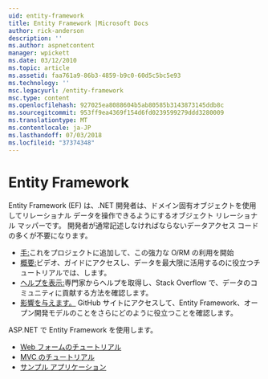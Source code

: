 ```yaml
---
uid: entity-framework
title: Entity Framework |Microsoft Docs
author: rick-anderson
description: ''
ms.author: aspnetcontent
manager: wpickett
ms.date: 03/12/2010
ms.topic: article
ms.assetid: faa761a9-86b3-4859-b9c0-60d5c5bc5e93
ms.technology: ''
msc.legacyurl: /entity-framework
msc.type: content
ms.openlocfilehash: 927025ea8088604b5ab80585b3143873145ddb8c
ms.sourcegitcommit: 953ff9ea4369f154d6fd0239599279ddd3280009
ms.translationtype: MT
ms.contentlocale: ja-JP
ms.lasthandoff: 07/03/2018
ms.locfileid: "37374348"
---
```

<a name="entity-framework"></a>Entity Framework
====================
Entity Framework (EF) は、.NET 開発者は、ドメイン固有オブジェクトを使用してリレーショナル データを操作できるようにするオブジェクト リレーショナル マッパーです。 開発者が通常記述しなければならないデータアクセス コードの多くが不要になります。


- [手:](https://msdn.com/data/ee712906)これをプロジェクトに追加して、この強力な O/RM の利用を開始
- [概要:](https://msdn.com/data/ee712907)ビデオ、ガイドにアクセスし、データを最大限に活用するのに役立つチュートリアルでは、します。
- [ヘルプを表示:](https://msdn.com/data/hh913619)専門家からヘルプを取得し、Stack Overflow で、データのコミュニティに貢献する方法を確認します。
- [影響を与えます。](https://github.com/aspnet/EntityFramework6) GitHub サイトにアクセスして、Entity Framework、オープン開発モデルのことをさらにどのように役立つことを確認します。


ASP.NET で Entity Framework を使用します。

- [Web フォームのチュートリアル](web-forms/overview/older-versions-getting-started/getting-started-with-ef/the-entity-framework-and-aspnet-getting-started-part-1.md)
- [MVC のチュートリアル](mvc/overview/getting-started/getting-started-with-ef-using-mvc/creating-an-entity-framework-data-model-for-an-asp-net-mvc-application.md)
- [サンプル アプリケーション](https://code.msdn.microsoft.com/ASPNET-MVC-Application-b01a9fe8)
